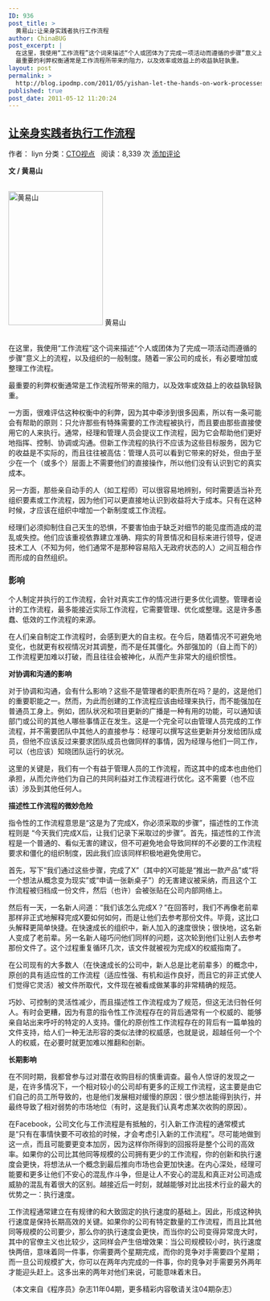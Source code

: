 ```yaml
---
ID: 936
post_title: >
  黄易山:让亲身实践者执行工作流程
author: ChinaBUG
post_excerpt: |
  在这里，我使用“工作流程”这个词来描述“个人或团体为了完成一项活动而遵循的步骤”意义上的流程，以及组织的一般制度。随着一家公司的成长，有必要增加或整理工作流程。
  最重要的利弊权衡通常是工作流程所带来的阻力，以及效率或效益上的收益孰轻孰重。
layout: post
permalink: >
  http://blog.ipodmp.com/2011/05/yishan-let-the-hands-on-work-processes-to-execute.html
published: true
post_date: 2011-05-12 11:20:24
---
```

<div>
<h2><a title="Permanent Link to 让亲身实践者执行工作流程" rel="bookmark" href="http://www.programmer.com.cn/5660/">让亲身实践者执行工作流程</a></h2>
<div>作者： liyn 分类：<a title="查看 CTO视点 的全部文章" rel="category tag" href="http://www.programmer.com.cn/category/cto/">CTO视点</a>   阅读：8,339 次 <a href="http://www.programmer.com.cn/5660/#respond">添加评论</a></div>
</div>
<div>

<strong>文 / 黄易山</strong>
<div>
<div><strong> </strong></div>
<div id="attachment_5703"><a href="http://www.programmer.com.cn/wp-content/uploads/2011/04/黄易山1.png"><img title="黄易山" src="http://www.programmer.com.cn/wp-content/uploads/2011/04/黄易山1-211x300.png" alt="黄易山" width="188" height="266" /></a>
黄易山</div>
</div>
 

<strong></strong>在这里，我使用“工作流程”这个词来描述“个人或团体为了完成一项活动而遵循的步骤”意义上的流程，以及组织的一般制度。随着一家公司的成长，有必要增加或整理工作流程。

最重要的利弊权衡通常是工作流程所带来的阻力，以及效率或效益上的收益孰轻孰重。

一方面，很难评估这种权衡中的利弊，因为其中牵涉到很多因素，所以有一条可能会有帮助的原则：只允许那些有特殊需要的工作流程被执行，而且要由那些直接使用它的人来执行。通常，经理和管理人员会提议工作流程，因为它会帮助他们更好地指挥、控制、协调或沟通。但新工作流程的执行不应该为这些目标服务，因为它的收益是不实际的，而且往往被高估：管理人员可以看到它带来的好处，但由于至少在一个（或多个）层面上不需要他们的直接操作，所以他们没有认识到它的真实成本。

另一方面，那些亲自动手的人（如工程师）可以很容易地辨别，何时需要适当补充组织要素或工作流程，因为他们可以更直接地认识到收益将大于成本。只有在这种时候，才应该在组织中增加一个新制度或工作流程。

经理们必须抑制住自己天生的恐惧，不要害怕由于缺乏对细节的能见度而造成的混乱或失控。他们应该重视依靠建立准确、翔实的背景情况和目标来进行领导，促进技术工人（不知为何，他们通常不是那种容易陷入无政府状态的人）之间互相合作而形成的自然组织。
<h3><strong>影响</strong></h3>
<strong>
</strong>

个人制定并执行的工作流程，会针对真实工作的情况进行更多优化调整。管理者设计的工作流程，最多能接近实际工作流程，它需要管理、优化或整理。这是许多愚蠢、低效的工作流程的来源。

在人们亲自制定工作流程时，会感到更大的自主权。在今后，随着情况不可避免地变化，也就更有权视情况对其调整，而不是任其僵化。外部强加的（自上而下的）工作流程更加难以打破，而且往往会被神化，从而产生非常大的组织惯性。

<strong>对协调和沟通的影响</strong>

对于协调和沟通，会有什么影响？这些不是管理者的职责所在吗？是的，这是他们的重要职能之一。然而，为此而创建的工作流程应该由经理来执行，而不能强加在普通员工身上。例如，团队状况和项目更新的广播是一种有用的功能，可以通知该部门或公司的其他人哪些事情正在发生。这是一个完全可以由管理人员完成的工作流程，并不需要团队中其他人的直接参与：经理可以撰写这些更新并分发给团队成员，但他不应该反过来要求团队成员也做同样的事情，因为经理与他们一同工作，可以（也应该）知晓团队运行的状况。

这里的关键是，我们有一个有益于管理人员的工作流程，而这其中的成本也由他们承担，从而允许他们为自己的共同利益对工作流程进行优化。这不需要（也不应该）涉及到其他任何人。

<strong>描述性工作流程的微妙危险</strong>

指令性的工作流程意思是“这是为了完成X，你必须采取的步骤”，描述性的工作流程则是 “今天我们完成X后，让我们记录下采取过的步骤”。首先，描述性的工作流程是一个普通的、看似无害的建议，但不可避免地会导致同样的不必要的工作流程要求和僵化的组织制度，因此我们应该同样积极地避免使用它。

首先，写下“我们通过这些步骤，完成了X”（其中的X可能是“推出一款产品”或“将一个想法从概念变为现实”或“申请一张新桌子”）的无害建议被采纳，而且这个工作流程被归档成一份文件，然后（也许）会被张贴在公司内部网络上。

然后有一天，一名新人问道：“我们该怎么完成X？”在回答时，我们不再像老前辈那样非正式地解释完成X要如何如何，而是让他们去参考那份文件。毕竟，这比口头解释更简单快捷。在快速成长的组织中，新人加入的速度很快；很快地，这名新人变成了老前辈。另一名新人碰巧问他们同样的问题，这次轮到他们让别人去参考那份文件了。这个过程重复循环几次，该文件就被视为完成X的权威指南了。

在公司现有的大多数人（在快速成长的公司中，新人总是比老前辈多）的概念中，原创的具有适应性的工作流程（适应性强、有机和运作良好，而且它的非正式使人们觉得它灵活）被文件所取代，文件现在被看成做某事的非常精确的规范。

巧妙、可控制的灵活性减少，而且描述性工作流程成为了规范，但这无法归咎任何人。有时会更糟，因为有意的指令性工作流程存在的背后通常有一个权威的、能够亲自站出来呼吁的特定的人支持。僵化的原创性工作流程存在的背后有一篇单独的文件支持，给人们一种无法形容的类似法律的权威感，也就是说，超越任何一个个人的权威，在必要时就更加难以推翻和创新。

<strong>长期影响</strong>

在不同时期，我都曾参与过对潜在收购目标的慎重调查。最令人惊讶的发现之一是，在许多情况下，一个相对较小的公司却有更多的正规工作流程，这主要是由它们自己的员工所导致的，也是他们发展相对缓慢的原因：很少想法能得到执行，并最终导致了相对弱势的市场地位（有时，这是我们认真考虑某次收购的原因）。

在Facebook，公司文化与工作流程是有抵触的，引入新工作流程的通常模式是“只有在事情快要不可收拾的时候，才会考虑引入新的工作流程”。尽可能地做到这一点，而且可能要更变本加厉，因为这样你所得到的回报将是整个公司的高效率。如果你的公司比其他同等规模的公司拥有更少的工作流程，你的创新和执行速度会更快，将想法从一个概念到最后推向市场也会更加快速。在内心深处，经理可能要和更多让他们不安心的混乱作斗争，但是让人不安心的混乱和真正对公司造成威胁的混乱有着很大的区别。越接近后一时刻，就越能够对比出技术行业的最大的优势之一：执行速度。

工作流程通常建立在有规律的和大致固定的执行速度的基础上。因此，形成这种执行速度是保持长期高效的关键。如果你的公司有特定数量的工作流程，而且比其他同等规模的公司要少，那么你的执行速度会更快，而当你的公司变得异常庞大时，其中的官僚主义也比较少，这同样会产生倍增效果：当公司规模较小时，执行速度快两倍，意味着同一件事，你需要两个星期完成，而你的竞争对手需要四个星期；而一旦公司规模扩大，你可以在两年内完成的一件事，你的竞争对手需要另外两年才能迎头赶上。这多出来的两年对他们来说，可能意味着末日。

（本文来自《程序员》杂志11年04期，更多精彩内容敬请关注04期杂志）

</div>